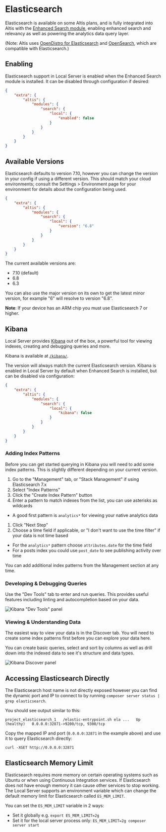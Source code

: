 # Elasticsearch

Elasticsearch is available on some Altis plans, and is fully integrated into Altis with the [Enhanced Search module](docs://search/), enabling enhanced search and relevancy as well as powering the analytics data query layer.

(Note: Altis uses [OpenDistro for Elasticsearch](https://opendistro.github.io/for-elasticsearch-docs/) and [OpenSearch](https://opensearch.org/), which are compatible with Elasticsearch.)


## Enabling

Elasticsearch support in Local Server is enabled when the Enhanced Search module is installed. It can be disabled through configuration if desired:

```json
{
    "extra": {
        "altis": {
            "modules": {
                "search": {
                    "local": {
                        "enabled": false
                    }
                }
            }
        }
    }
}
```


## Available Versions

Elasticsearch defaults to version 7.10, however you can change the version in your config if using a different version. This should match your cloud environments; consult the Settings > Environment page for your environment for details about the configuration being used.

```json
{
    "extra": {
        "altis": {
            "modules": {
                "search": {
                    "local": {
                        "version": "6.8"
                    }
                }
            }
        }
    }
}
```

The current available versions are:

- 7.10 (default)
- 6.8
- 6.3

You can also use the major version on its own to get the latest minor version, for example "6" will resolve to version "6.8".

**Note**: If your device has an ARM chip you must use Elasticsearch 7 or higher.

## Kibana

Local Server provides [Kibana](https://www.elastic.co/products/kibana) out of the box, a powerful tool for viewing indexes, creating
and debugging queries and more.

Kibana is available at [`/kibana/`](internal://site/kibana/).

The version will always match the current Elasticsearch version. Kibana is enabled in Local Server by default when Enhanced Search is installed, but can be disabled via configuration:

```json
{
    "extra": {
        "altis": {
            "modules": {
                "search": {
                    "local": {
                        "kibana": false
                    }
                }
            }
        }
    }
}
```


### Adding Index Patterns

Before you can get started querying in Kibana you will need to add some index patterns. This is slightly different depending on your
current version.

1. Go to the "Management" tab, or "Stack Management" if using Elasticsearch 7.x
1. Select "Index Patterns"
1. Click the "Create Index Pattern" button
1. Enter a pattern to match indexes from the list, you can use asterisks as wildcards

- A good first pattern is `analytics*` for viewing your native analytics data

1. Click "Next Step"
1. Choose a time field if applicable, or "I don't want to use the time filter" if your data is not time based

- For the `analytics*` pattern choose `attributes.date` for the time field
- For a posts index you could use `post_date` to see publishing activity over time

You can add additional index patterns from the Management section at any time.

### Developing & Debugging Queries

Use the "Dev Tools" tab to enter and run queries. This provides useful features including linting and autocompletion based on your
data.

![Kibana "Dev Tools" panel](./assets/kibana-dev-tools.png)

### Viewing & Understanding Data

The easiest way to view your data is in the Discover tab. You will need to create some index patterns first before you can explore
your data here.

You can create basic queries, select and sort by columns as well as drill down into the indexed data to see it's structure and data
types.

![Kibana Discover panel](./assets/kibana-discover.png)

## Accessing Elasticsearch Directly

The Elasticsearch host name is not directly exposed however you can find the dynamic port and IP to connect to by
running `composer server status | grep elasticsearch`.

You should see output similar to this:

```text
project_elasticsearch_1   /elastic-entrypoint.sh ela ...   Up (healthy)   0.0.0.0:32871->9200/tcp, 9300/tcp
```

Copy the mapped IP and port (`0.0.0.0:32871` in the example above) and use it to query Elasticsearch directly:

```shell
curl -XGET http://0.0.0.0:32871
```

## Elasticsearch Memory Limit

Elasticsearch requires more memory on certain operating systems such as Ubuntu or when using Continuous Integration services. If
Elasticsearch does not have enough memory it can cause other services to stop working. The Local Server supports an environment
variable which can change the default memory limit for Elasticsearch called `ES_MEM_LIMIT`.

You can set the `ES_MEM_LIMIT` variable in 2 ways:

- Set it globally e.g. `export ES_MEM_LIMIT=2g`
- Set it for the local server process only: `ES_MEM_LIMIT=2g composer server start`
